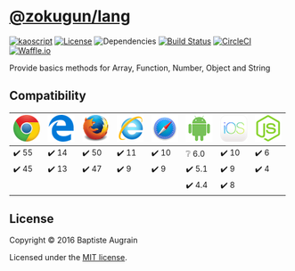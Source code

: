 [@zokugun/lang](https://github.com/ZokugunKS/lang)
=================================================================

[![kaoscript](https://img.shields.io/badge/language-kaoscript-orange.svg)](https://github.com/kaoscript/kaoscript)
[![License](https://img.shields.io/badge/license-MIT-blue.svg)](./LICENSE)
![Dependencies](https://img.shields.io/david/ZokugunKS/lang.svg)
[![Build Status](https://travis-ci.org/ZokugunKS/lang.svg?branch=master)](https://travis-ci.org/ZokugunKS/lang)
[![CircleCI](https://circleci.com/gh/ZokugunKS/lang/tree/master.svg?style=shield)](https://circleci.com/gh/ZokugunKS/lang/tree/master)
[![Waffle.io](https://img.shields.io/badge/kanban-waffle.io-blue.svg)](https://waffle.io/ZokugunKS/lang)

Provide basics methods for Array, Function, Number, Object and String

Compatibility
---------------------

| ![Chrome][chrome]      | ![Edge][edge]          | ![Firefox][firefox]    | ![IE][ie]              | ![Safari][safari]      | ![Android][android]    | ![iOS][ios]               | ![Node.js][nodejs]        |
|------------------------|------------------------|------------------------|------------------------|------------------------|------------------------|---------------------------|---------------------------|
| :heavy_check_mark: 55  | :heavy_check_mark: 14  | :heavy_check_mark: 50  | :heavy_check_mark: 11  | :heavy_check_mark: 10  | :grey_question: 6.0    | :heavy_check_mark: 10     | :heavy_check_mark: 6      |
| :heavy_check_mark: 45  | :heavy_check_mark: 13  | :heavy_check_mark: 47  | :heavy_check_mark: 9   | :heavy_check_mark: 9   | :heavy_check_mark: 5.1 | :heavy_check_mark: 9      | :heavy_check_mark: 4      |
|                        |                        |                        |                        |                        | :heavy_check_mark: 4.4 | :heavy_check_mark: 8      |                           |

License
-------

Copyright &copy; 2016 Baptiste Augrain

Licensed under the [MIT license](http://www.opensource.org/licenses/mit-license.php).

[chrome]: https://github.com/daiyam/assets/raw/master/icons/48/browser_chrome.png "Chrome"
[edge]: https://github.com/daiyam/assets/raw/master/icons/48/browser_edge.png "Edge"
[firefox]: https://github.com/daiyam/assets/raw/master/icons/48/browser_firefox.png "Firefox"
[ie]: https://github.com/daiyam/assets/raw/master/icons/48/browser_ie.png "IE"
[safari]: https://github.com/daiyam/assets/raw/master/icons/48/browser_safari.png "Safari"
[android]: https://github.com/daiyam/assets/raw/master/icons/48/os_android.png "Android"
[ios]: https://github.com/daiyam/assets/raw/master/icons/48/os_ios.png "iOS"
[nodejs]: https://github.com/daiyam/assets/raw/master/icons/48/runtime_nodejs.png "Node.js"